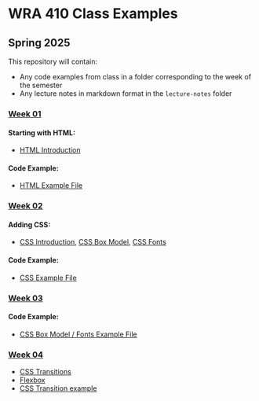 # WRA 410 Class Examples

## Spring 2025

This repository will contain:

- Any code examples from class in a folder corresponding to the week of
  the semester
- Any lecture notes in markdown format in the `lecture-notes` folder


### [Week 01](week01/)


#### Starting with HTML:

- [HTML Introduction](lecture-notes/html-introduction.md)


#### Code Example: 

- [HTML Example File](week01/html-example)



### [Week 02](week02/)

#### Adding CSS:

- [CSS Introduction](lecture-notes/css-introduction.md), [CSS Box
  Model](lecture-notes/css-box-model.md), [CSS Fonts](lecture-notes/css-fonts.md)


#### Code Example: 

- [CSS Example File](week02/css-example)




### [Week 03](week03/)


#### Code Example: 

- [CSS Box Model / Fonts Example File](week02/css-box-and-fonts)



### [Week 04](week04/)

- [CSS Transitions](lecture-notes/css-transitions.md)
- [Flexbox](lecture-notes/css-flexbox.md)
- [CSS Transition example](week04/css-transitions)
